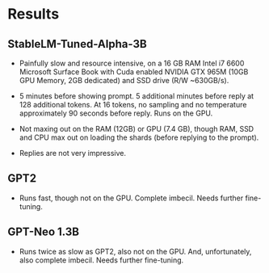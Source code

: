 # Results

## StableLM-Tuned-Alpha-3B
* Painfully slow and resource intensive, on a 16 GB RAM Intel i7 6600 Microsoft Surface Book with Cuda enabled NVIDIA GTX 965M (10GB GPU Memory, 2GB dedicated) and SSD drive (R/W ~630GB/s). 

* 5 minutes before showing prompt. 5 additional minutes before reply at 128 additional tokens. At 16 tokens, no sampling and no temperature approximately 90 seconds before reply. Runs on the GPU.

* Not maxing out on the RAM (12GB) or GPU (7.4 GB), though RAM, SSD and CPU max out on loading the shards (before replying to the prompt). 

* Replies are not very impressive.

## GPT2 
* Runs fast, though not on the GPU. Complete imbecil. Needs further fine-tuning.

## GPT-Neo 1.3B
* Runs twice as slow as GPT2, also not on the GPU. And, unfortunately, also complete imbecil. Needs further fine-tuning.